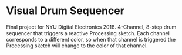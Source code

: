 # Visual Drum Sequencer
Final project for NYU Digital Electronics 2018.
4-Channel, 8-step drum sequencer that triggers a reactive Processing sketch. Each channel corresponds to a different color,
so when that channel is triggered the Processing sketch will change to the color of that channel.
